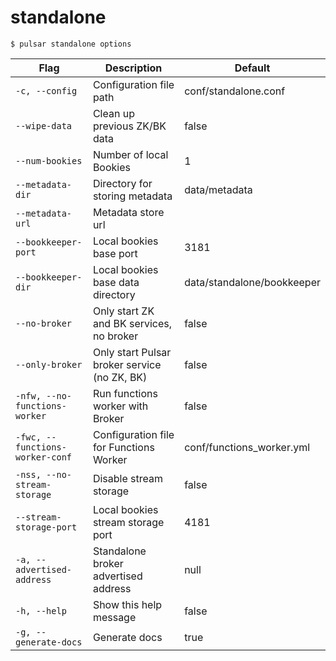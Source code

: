 # standalone



```shell
$ pulsar standalone options
```

|Flag|Description|Default|
|---|---|---|
| `-c, --config` | Configuration file path|conf/standalone.conf|
| `--wipe-data` | Clean up previous ZK/BK data|false|
| `--num-bookies` | Number of local Bookies|1|
| `--metadata-dir` | Directory for storing metadata|data/metadata|
| `--metadata-url` | Metadata store url||
| `--bookkeeper-port` | Local bookies base port|3181|
| `--bookkeeper-dir` | Local bookies base data directory|data/standalone/bookkeeper|
| `--no-broker` | Only start ZK and BK services, no broker|false|
| `--only-broker` | Only start Pulsar broker service (no ZK, BK)|false|
| `-nfw, --no-functions-worker` | Run functions worker with Broker|false|
| `-fwc, --functions-worker-conf` | Configuration file for Functions Worker|conf/functions_worker.yml|
| `-nss, --no-stream-storage` | Disable stream storage|false|
| `--stream-storage-port` | Local bookies stream storage port|4181|
| `-a, --advertised-address` | Standalone broker advertised address|null|
| `-h, --help` | Show this help message|false|
| `-g, --generate-docs` | Generate docs|true|

